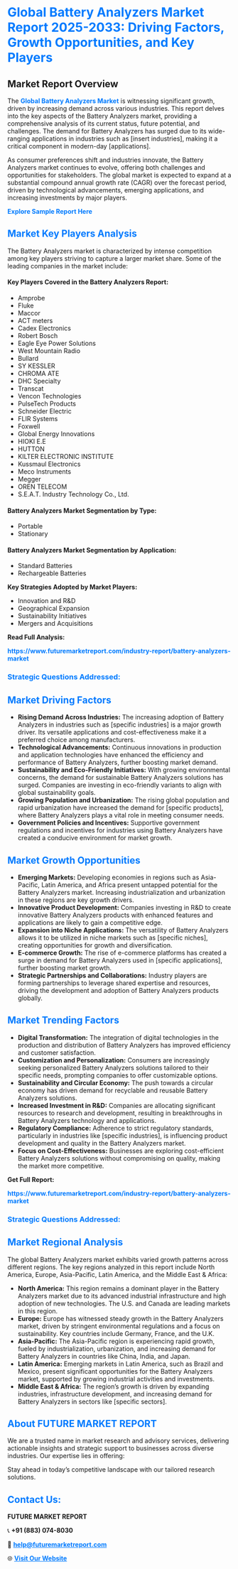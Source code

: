 <h1 style="color: #007BFF;">Global Battery Analyzers Market Report 2025-2033: Driving Factors, Growth Opportunities, and Key Players</h1>

<section id="overview">
<h2>Market Report Overview</h2>
<p>The <a href="https://www.futuremarketreport.com/industry-report/battery-analyzers-market" style="color: #007BFF; text-decoration: none;"><strong>Global Battery Analyzers Market</strong></a> is witnessing significant growth, driven by increasing demand across various industries. This report delves into the key aspects of the Battery Analyzers market, providing a comprehensive analysis of its current status, future potential, and challenges. The demand for Battery Analyzers has surged due to its wide-ranging applications in industries such as [insert industries], making it a critical component in modern-day [applications].</p>
<p>As consumer preferences shift and industries innovate, the Battery Analyzers market continues to evolve, offering both challenges and opportunities for stakeholders. The global market is expected to expand at a substantial compound annual growth rate (CAGR) over the forecast period, driven by technological advancements, emerging applications, and increasing investments by major players.</p>
</section>

<section id="overview">
<p><a href="https://www.futuremarketreport.com/request-sample/reportId=110758" style="color: #007BFF; text-decoration: none;"><strong>Explore Sample Report Here</strong></a></p>
</section>

<section id="key-players">
<h2 style="color: #007BFF;">Market Key Players Analysis</h2>
<p>The Battery Analyzers market is characterized by intense competition among key players striving to capture a larger market share. Some of the leading companies in the market include:</p>
<h4>Key Players Covered in the Battery Analyzers Report:</h4>
<ul><li>Amprobe</li><li>Fluke</li><li>Maccor</li><li>ACT meters</li><li>Cadex Electronics</li><li>Robert Bosch</li><li>Eagle Eye Power Solutions</li><li>West Mountain Radio</li><li>Bullard</li><li>SY KESSLER</li><li>CHROMA ATE</li><li>DHC Specialty</li><li>Transcat</li><li>Vencon Technologies</li><li>PulseTech Products</li><li>Schneider Electric</li><li>FLIR Systems</li><li>Foxwell</li><li>Global Energy Innovations</li><li>HIOKI E.E</li><li>HUTTON</li><li>KILTER ELECTRONIC INSTITUTE</li><li>Kussmaul Electronics</li><li>Meco Instruments</li><li>Megger</li><li>OREN TELECOM</li><li>S.E.A.T. Industry Technology Co., Ltd.</li></ul>
<h4>Battery Analyzers Market Segmentation by Type:</h4>
<ul><li>Portable</li><li>Stationary</li></ul>

<h4>Battery Analyzers Market Segmentation by Application:</h4>
<ul><li>Standard Batteries</li><li>Rechargeable Batteries</li></ul>
<p><strong>Key Strategies Adopted by Market Players:</strong></p>
<ul>
<li>Innovation and R&D</li>
<li>Geographical Expansion</li>
<li>Sustainability Initiatives</li>
<li>Mergers and Acquisitions</li>
</ul>
</section>

<section>
<p><strong>Read Full Analysis: </strong></p><a href="https://www.futuremarketreport.com/industry-report/battery-analyzers-market" style="color: #007BFF; text-decoration: none;"><strong>https://www.futuremarketreport.com/industry-report/battery-analyzers-market</strong></a>
<h3 style="color: #007BFF;">Strategic Questions Addressed:</h3>
</section>

<section id="driving-factors">
<h2 style="color: #007BFF;">Market Driving Factors</h2>
<ul>
<li><strong>Rising Demand Across Industries:</strong> The increasing adoption of Battery Analyzers in industries such as [specific industries] is a major growth driver. Its versatile applications and cost-effectiveness make it a preferred choice among manufacturers.</li>
<li><strong>Technological Advancements:</strong> Continuous innovations in production and application technologies have enhanced the efficiency and performance of Battery Analyzers, further boosting market demand.</li>
<li><strong>Sustainability and Eco-Friendly Initiatives:</strong> With growing environmental concerns, the demand for sustainable Battery Analyzers solutions has surged. Companies are investing in eco-friendly variants to align with global sustainability goals.</li>
<li><strong>Growing Population and Urbanization:</strong> The rising global population and rapid urbanization have increased the demand for [specific products], where Battery Analyzers plays a vital role in meeting consumer needs.</li>
<li><strong>Government Policies and Incentives:</strong> Supportive government regulations and incentives for industries using Battery Analyzers have created a conducive environment for market growth.</li>
</ul>
</section>

<section id="growth-opportunities">
<h2 style="color: #007BFF;">Market Growth Opportunities</h2>
<ul>
<li><strong>Emerging Markets:</strong> Developing economies in regions such as Asia-Pacific, Latin America, and Africa present untapped potential for the Battery Analyzers market. Increasing industrialization and urbanization in these regions are key growth drivers.</li>
<li><strong>Innovative Product Development:</strong> Companies investing in R&D to create innovative Battery Analyzers products with enhanced features and applications are likely to gain a competitive edge.</li>
<li><strong>Expansion into Niche Applications:</strong> The versatility of Battery Analyzers allows it to be utilized in niche markets such as [specific niches], creating opportunities for growth and diversification.</li>
<li><strong>E-commerce Growth:</strong> The rise of e-commerce platforms has created a surge in demand for Battery Analyzers used in [specific applications], further boosting market growth.</li>
<li><strong>Strategic Partnerships and Collaborations:</strong> Industry players are forming partnerships to leverage shared expertise and resources, driving the development and adoption of Battery Analyzers products globally.</li>
</ul>
</section>

<section id="trending-factors">
<h2 style="color: #007BFF;">Market Trending Factors</h2>
<ul>
<li><strong>Digital Transformation:</strong> The integration of digital technologies in the production and distribution of Battery Analyzers has improved efficiency and customer satisfaction.</li>
<li><strong>Customization and Personalization:</strong> Consumers are increasingly seeking personalized Battery Analyzers solutions tailored to their specific needs, prompting companies to offer customizable options.</li>
<li><strong>Sustainability and Circular Economy:</strong> The push towards a circular economy has driven demand for recyclable and reusable Battery Analyzers solutions.</li>
<li><strong>Increased Investment in R&D:</strong> Companies are allocating significant resources to research and development, resulting in breakthroughs in Battery Analyzers technology and applications.</li>
<li><strong>Regulatory Compliance:</strong> Adherence to strict regulatory standards, particularly in industries like [specific industries], is influencing product development and quality in the Battery Analyzers market.</li>
<li><strong>Focus on Cost-Effectiveness:</strong> Businesses are exploring cost-efficient Battery Analyzers solutions without compromising on quality, making the market more competitive.</li>
</ul>
</section>

<section>
<p><strong>Get Full Report: </strong></p><a href="https://www.futuremarketreport.com/industry-report/battery-analyzers-market" style="color: #007BFF; text-decoration: none;"><strong>https://www.futuremarketreport.com/industry-report/battery-analyzers-market</strong></a>
<h3 style="color: #007BFF;">Strategic Questions Addressed:</h3>
</section>


<section id="regional-analysis">
<h2 style="color: #007BFF;">Market Regional Analysis</h2>
<p>The global Battery Analyzers market exhibits varied growth patterns across different regions. The key regions analyzed in this report include North America, Europe, Asia-Pacific, Latin America, and the Middle East & Africa:</p>
<ul>
<li><strong>North America:</strong> This region remains a dominant player in the Battery Analyzers market due to its advanced industrial infrastructure and high adoption of new technologies. The U.S. and Canada are leading markets in this region.</li>
<li><strong>Europe:</strong> Europe has witnessed steady growth in the Battery Analyzers market, driven by stringent environmental regulations and a focus on sustainability. Key countries include Germany, France, and the U.K.</li>
<li><strong>Asia-Pacific:</strong> The Asia-Pacific region is experiencing rapid growth, fueled by industrialization, urbanization, and increasing demand for Battery Analyzers in countries like China, India, and Japan.</li>
<li><strong>Latin America:</strong> Emerging markets in Latin America, such as Brazil and Mexico, present significant opportunities for the Battery Analyzers market, supported by growing industrial activities and investments.</li>
<li><strong>Middle East & Africa:</strong> The region’s growth is driven by expanding industries, infrastructure development, and increasing demand for Battery Analyzers in sectors like [specific sectors].</li>
</ul>
</section>

<footer>
<h2 style="color: #007BFF;">About FUTURE MARKET REPORT</h2>
<p>We are a trusted name in market research and advisory services, delivering actionable insights and strategic support to businesses across diverse industries. Our expertise lies in offering:</p>

<p>Stay ahead in today’s competitive landscape with our tailored research solutions.</p>

<h2 style="color: #007BFF;">Contact Us:</h2>
<p><strong>FUTURE MARKET REPORT</strong></p>
<p>📞 <strong>+91 (883) 074-8030</strong></p>
<p>📧 <strong><a href="mailto:help@futuremarketreport.com" style="color: #007BFF;">help@futuremarketreport.com</a></strong></p>
<p>🌐 <strong><a href="https://www.futuremarketreport.com/" style="color: #007BFF;">Visit Our Website</a></strong></p>
</footer>